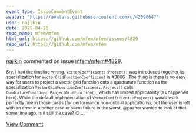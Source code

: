 ```yaml
---
event_type: IssueCommentEvent
avatar: "https://avatars.githubusercontent.com/u/4259064?"
user: najlkin
date: 2025-04-26
repo_name: mfem/mfem
html_url: https://github.com/mfem/mfem/issues/4829
repo_url: https://github.com/mfem/mfem
---
```


<a href='https://github.com/najlkin' target='_blank'>najlkin</a> commented on issue <a href='https://github.com/mfem/mfem/issues/4829' target='_blank'>mfem/mfem#4829</a>.

<small>Sry, I had the timeline wrong, `VectorCoefficient::Project()` was introduced together its specialization for `VectorGridFunctionCoefficient` in #3066 . The thing is there is no easy way for users to project a vector grid function onto a quadrature function as the specialization `VectorGridFunctionCoefficient::Project()` calls `QuadratureFunction::ProjectGridFunction()`, which has limited applicability (as happened here). While the default implementation of  `VectorCoefficient::Project()` would work perfectly fine in those cases (for performance non-critical applications), but the user is left with an error in a better case or silent failure in the worst. @pazner wanted to look at that some time ago, is it still the case? 😉 ...</small>

<a href='https://github.com/mfem/mfem/issues/4829' target='_blank'>View Comment</a>